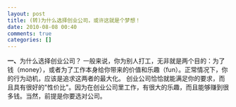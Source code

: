 ```yaml
---
layout: post
title: (转)为什么选择创业公司，或许这就是个梦想！
date: 2010-08-08 00:40
comments: true
categories: []
---
```

<p><strong>一、</strong>为什么选择创业公司？ 
一般来说，你为别人打工，无非就是两个目的：为了钱（money），或者为了工作本身给你带来的价值和乐趣（fun）。正常情况下，你的行为动机，应该是追求这两者的最大化。 
创业公司恰恰就能满足你的要求，而且具有很好的"性价比"。因为在创业公司里工作，有很大的乐趣，而且能够赚到很多钱。当然，前提是你要选对公司。
